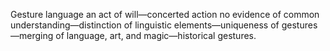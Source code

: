 Gesture language an act of will—concerted action no evidence of common understanding—distinction of linguistic elements—uniqueness of gestures—merging of language, art, and magic—historical gestures.